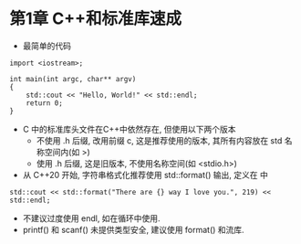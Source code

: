# 第1章 C++和标准库速成
* 最简单的代码
```
import <iostream>;

int main(int argc, char** argv)
{
	std::cout << "Hello, World!" << std::endl;
	return 0;
}
```
* C 中的标准库头文件在C++中依然存在, 但使用以下两个版本
    - 不使用 .h 后缀, 改用前缀 c, 这是推荐使用的版本, 其所有内容放在 std 名称空间内(如 <cstdio>>)
    - 使用 .h 后缀, 这是旧版本, 不使用名称空间(如 <stdio.h>)
* 从 C++20 开始, 字符串格式化推荐使用 std::format() 输出, 定义在 <format> 中
```
std::cout << std::format("There are {} way I love you.", 219) << std::endl;
```
* 不建议过度使用 endl, 如在循环中使用.
* printf() 和 scanf() 未提供类型安全, 建议使用 format() 和流库.

